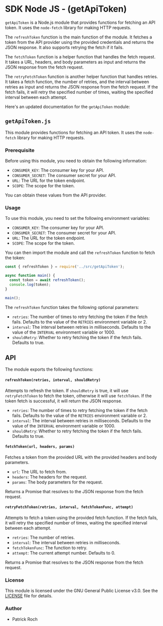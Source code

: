 
# SDK Node JS - (getApiToken)

`getApiToken` is a Node.js module that provides functions for fetching an API token. It uses the `node-fetch` library for making HTTP requests.

The `refreshToken` function is the main function of the module. It fetches a token from the API provider using the provided credentials and returns the JSON response. It also supports retrying the fetch if it fails.

The `fetchToken` function is a helper function that handles the fetch request. It takes a URL, headers, and body parameters as input and returns the JSON response from the fetch request.

The `retryFetchToken` function is another helper function that handles retries. It takes a fetch function, the number of retries, and the interval between retries as input and returns the JSON response from the fetch request. If the fetch fails, it will retry the specified number of times, waiting the specified interval between each attempt.

Here's an updated documentation for the `getApiToken` module:

## `getApiToken.js`

This module provides functions for fetching an API token. It uses the `node-fetch` library for making HTTP requests.

### Prerequisite

Before using this module, you need to obtain the following information:

- `CONSUMER_KEY`: The consumer key for your API.
- `CONSUMER_SECRET`: The consumer secret for your API.
- `URL`: The URL for the token endpoint.
- `SCOPE`: The scope for the token.

You can obtain these values from the API provider.


### Usage

To use this module, you need to set the following environment variables:

- `CONSUMER_KEY`: The consumer key for your API.
- `CONSUMER_SECRET`: The consumer secret for your API.
- `URL`: The URL for the token endpoint.
- `SCOPE`: The scope for the token.

You can then import the module and call the `refreshToken` function to fetch the token:

```javascript
const { refreshToken } = require('../src/getApiToken');

async function main() {
  const token = await refreshToken();
  console.log(token);
}

main();
```

The `refreshToken` function takes the following optional parameters:

- `retries`: The number of times to retry fetching the token if the fetch fails. Defaults to the value of the `RETRIES` environment variable or 2.
- `interval`: The interval between retries in milliseconds. Defaults to the value of the `INTERVAL` environment variable or 1000.
- `shouldRetry`: Whether to retry fetching the token if the fetch fails. Defaults to true.

## API

The module exports the following functions:

#### `refreshToken(retries, interval, shouldRetry)`

Attempts to refresh the token. If `shouldRetry` is true, it will use `retryFetchToken` to fetch the token, otherwise it will use `fetchToken`. If the token fetch is successful, it will return the JSON response.

- `retries`: The number of times to retry fetching the token if the fetch fails. Defaults to the value of the `RETRIES` environment variable or 2.
- `interval`: The interval between retries in milliseconds. Defaults to the value of the `INTERVAL` environment variable or 1000.
- `shouldRetry`: Whether to retry fetching the token if the fetch fails. Defaults to true.

#### `fetchToken(url, headers, params)`

Fetches a token from the provided URL with the provided headers and body parameters.

- `url`: The URL to fetch from.
- `headers`: The headers for the request.
- `params`: The body parameters for the request.

Returns a Promise that resolves to the JSON response from the fetch request.

#### `retryFetchToken(retries, interval, fetchTokenFunc, attempt)`

Attempts to fetch a token using the provided fetch function. If the fetch fails, it will retry the specified number of times, waiting the specified interval between each attempt.

- `retries`: The number of retries.
- `interval`: The interval between retries in milliseconds.
- `fetchTokenFunc`: The function to retry.
- `attempt`: The current attempt number. Defaults to 0.

Returns a Promise that resolves to the JSON response from the fetch request.

### License

This module is licensed under the GNU General Public License v3.0. See the [LICENSE](../LICENSE.txt) file for details.

### Author

- Patrick Roch
